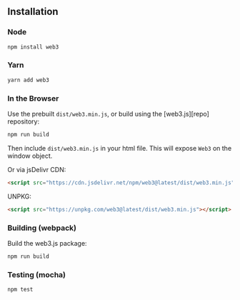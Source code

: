 ## Installation

### Node

```bash
npm install web3
```

### Yarn

```bash
yarn add web3
```

### In the Browser

Use the prebuilt `dist/web3.min.js`, or
build using the [web3.js][repo] repository:

```bash
npm run build
```

Then include `dist/web3.min.js` in your html file.
This will expose `Web3` on the window object.

Or via jsDelivr CDN:

```html
<script src="https://cdn.jsdelivr.net/npm/web3@latest/dist/web3.min.js"></script>
```

UNPKG:

```html
<script src="https://unpkg.com/web3@latest/dist/web3.min.js"></script>
```

### Building (webpack)

Build the web3.js package:

```bash
npm run build
```

### Testing (mocha)

```bash
npm test
```